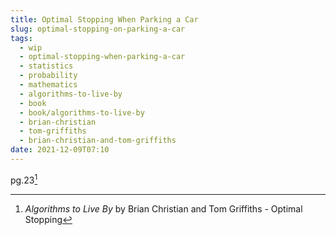 ```yaml
---
title: Optimal Stopping When Parking a Car
slug: optimal-stopping-on-parking-a-car
tags:
  - wip
  - optimal-stopping-when-parking-a-car
  - statistics
  - probability
  - mathematics
  - algorithms-to-live-by
  - book
  - book/algorithms-to-live-by
  - brian-christian
  - tom-griffiths
  - brian-christian-and-tom-griffiths
date: 2021-12-09T07:10
---
```



pg.23[^1]

[^1]: _Algorithms to Live By_ by Brian Christian and Tom Griffiths - Optimal Stopping
